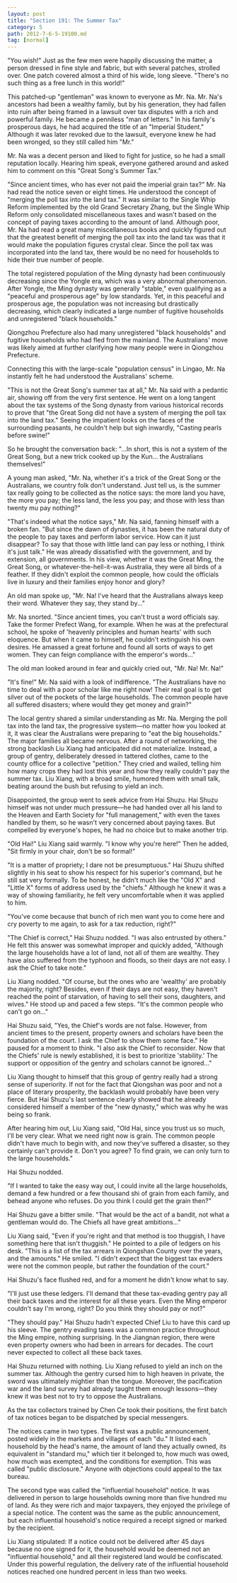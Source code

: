 ```yaml
---
layout: post
title: "Section 191: The Summer Tax"
category: 5
path: 2012-7-6-5-19100.md
tag: [normal]
---
```


"You wish!" Just as the few men were happily discussing the matter, a person dressed in fine style and fabric, but with several patches, strolled over. One patch covered almost a third of his wide, long sleeve. "There's no such thing as a free lunch in this world!"

This patched-up "gentleman" was known to everyone as Mr. Na. Mr. Na's ancestors had been a wealthy family, but by his generation, they had fallen into ruin after being framed in a lawsuit over tax disputes with a rich and powerful family. He became a penniless "man of letters." In his family's prosperous days, he had acquired the title of an "Imperial Student." Although it was later revoked due to the lawsuit, everyone knew he had been wronged, so they still called him "Mr."

Mr. Na was a decent person and liked to fight for justice, so he had a small reputation locally. Hearing him speak, everyone gathered around and asked him to comment on this "Great Song's Summer Tax."

"Since ancient times, who has ever not paid the imperial grain tax?" Mr. Na had read the notice seven or eight times. He understood the concept of "merging the poll tax into the land tax." It was similar to the Single Whip Reform implemented by the old Grand Secretary Zhang, but the Single Whip Reform only consolidated miscellaneous taxes and wasn't based on the concept of paying taxes according to the amount of land. Although poor, Mr. Na had read a great many miscellaneous books and quickly figured out that the greatest benefit of merging the poll tax into the land tax was that it would make the population figures crystal clear. Since the poll tax was incorporated into the land tax, there would be no need for households to hide their true number of people.

The total registered population of the Ming dynasty had been continuously decreasing since the Yongle era, which was a very abnormal phenomenon. After Yongle, the Ming dynasty was generally "stable," even qualifying as a "peaceful and prosperous age" by low standards. Yet, in this peaceful and prosperous age, the population was not increasing but drastically decreasing, which clearly indicated a large number of fugitive households and unregistered "black households."

Qiongzhou Prefecture also had many unregistered "black households" and fugitive households who had fled from the mainland. The Australians' move was likely aimed at further clarifying how many people were in Qiongzhou Prefecture.

Connecting this with the large-scale "population census" in Lingao, Mr. Na instantly felt he had understood the Australians' scheme.

"This is not the Great Song's summer tax at all," Mr. Na said with a pedantic air, showing off from the very first sentence. He went on a long tangent about the tax systems of the Song dynasty from various historical records to prove that "the Great Song did not have a system of merging the poll tax into the land tax." Seeing the impatient looks on the faces of the surrounding peasants, he couldn't help but sigh inwardly, "Casting pearls before swine!"

So he brought the conversation back: "...In short, this is not a system of the Great Song, but a new trick cooked up by the Kun... the Australians themselves!"

A young man asked, "Mr. Na, whether it's a trick of the Great Song or the Australians, we country folk don't understand. Just tell us, is the summer tax really going to be collected as the notice says: the more land you have, the more you pay; the less land, the less you pay; and those with less than twenty mu pay nothing?"

"That's indeed what the notice says," Mr. Na said, fanning himself with a broken fan. "But since the dawn of dynasties, it has been the natural duty of the people to pay taxes and perform labor service. How can it just disappear? To say that those with little land can pay less or nothing, I think it's just talk." He was already dissatisfied with the government, and by extension, all governments. In his view, whether it was the Great Ming, the Great Song, or whatever-the-hell-it-was Australia, they were all birds of a feather. If they didn't exploit the common people, how could the officials live in luxury and their families enjoy honor and glory?

An old man spoke up, "Mr. Na! I've heard that the Australians always keep their word. Whatever they say, they stand by..."

Mr. Na snorted. "Since ancient times, you can't trust a word officials say. Take the former Prefect Wang, for example. When he was at the prefectural school, he spoke of 'heavenly principles and human hearts' with such eloquence. But when it came to himself, he couldn't extinguish his own desires. He amassed a great fortune and found all sorts of ways to get women. They can feign compliance with the emperor's words..."

The old man looked around in fear and quickly cried out, "Mr. Na! Mr. Na!"

"It's fine!" Mr. Na said with a look of indifference. "The Australians have no time to deal with a poor scholar like me right now! Their real goal is to get silver out of the pockets of the large households. The common people have all suffered disasters; where would they get money and grain?"

The local gentry shared a similar understanding as Mr. Na. Merging the poll tax into the land tax, the progressive system—no matter how you looked at it, it was clear the Australians were preparing to "eat the big households." The major families all became nervous. After a round of networking, the strong backlash Liu Xiang had anticipated did not materialize. Instead, a group of gentry, deliberately dressed in tattered clothes, came to the county office for a collective "petition." They cried and wailed, telling him how many crops they had lost this year and how they really couldn't pay the summer tax. Liu Xiang, with a broad smile, humored them with small talk, beating around the bush but refusing to yield an inch.

Disappointed, the group went to seek advice from Hai Shuzu. Hai Shuzu himself was not under much pressure—he had handed over all his land to the Heaven and Earth Society for "full management," with even the taxes handled by them, so he wasn't very concerned about paying taxes. But compelled by everyone's hopes, he had no choice but to make another trip.

"Old Hai!" Liu Xiang said warmly. "I know why you're here!" Then he added, "Sit firmly in your chair, don't be so formal!"

"It is a matter of propriety; I dare not be presumptuous." Hai Shuzu shifted slightly in his seat to show his respect for his superior's command, but he still sat very formally. To be honest, he didn't much like the "Old X" and "Little X" forms of address used by the "chiefs." Although he knew it was a way of showing familiarity, he felt very uncomfortable when it was applied to him.

"You've come because that bunch of rich men want you to come here and cry poverty to me again, to ask for a tax reduction, right?"

"The Chief is correct," Hai Shuzu nodded. "I was also entrusted by others." He felt this answer was somewhat improper and quickly added, "Although the large households have a lot of land, not all of them are wealthy. They have also suffered from the typhoon and floods, so their days are not easy. I ask the Chief to take note."

Liu Xiang nodded. "Of course, but the ones who are 'wealthy' are probably the majority, right? Besides, even if their days are not easy, they haven't reached the point of starvation, of having to sell their sons, daughters, and wives." He stood up and paced a few steps. "It's the common people who can't go on..."

Hai Shuzu said, "Yes, the Chief's words are not false. However, from ancient times to the present, property owners and scholars have been the foundation of the court. I ask the Chief to show them some face." He paused for a moment to think. "I also ask the Chief to reconsider. Now that the Chiefs' rule is newly established, it is best to prioritize 'stability.' The support or opposition of the gentry and scholars cannot be ignored..."

Liu Xiang thought to himself that this group of gentry really had a strong sense of superiority. If not for the fact that Qiongshan was poor and not a place of literary prosperity, the backlash would probably have been very fierce. But Hai Shuzu's last sentence clearly showed that he already considered himself a member of the "new dynasty," which was why he was being so frank.

After hearing him out, Liu Xiang said, "Old Hai, since you trust us so much, I'll be very clear. What we need right now is grain. The common people didn't have much to begin with, and now they've suffered a disaster, so they certainly can't provide it. Don't you agree? To find grain, we can only turn to the large households."

Hai Shuzu nodded.

"If I wanted to take the easy way out, I could invite all the large households, demand a few hundred or a few thousand shi of grain from each family, and behead anyone who refuses. Do you think I could get the grain then?"

Hai Shuzu gave a bitter smile. "That would be the act of a bandit, not what a gentleman would do. The Chiefs all have great ambitions..."

Liu Xiang said, "Even if you're right and that method is too thuggish, I have something here that isn't thuggish." He pointed to a pile of ledgers on his desk. "This is a list of the tax arrears in Qiongshan County over the years, and the amounts." He smiled. "I didn't expect that the biggest tax evaders were not the common people, but rather the foundation of the court."

Hai Shuzu's face flushed red, and for a moment he didn't know what to say.

"I'll just use these ledgers. I'll demand that these tax-evading gentry pay all their back taxes and the interest for all these years. Even the Ming emperor couldn't say I'm wrong, right? Do you think they should pay or not?"

"They should pay." Hai Shuzu hadn't expected Chief Liu to have this card up his sleeve. The gentry evading taxes was a common practice throughout the Ming empire, nothing surprising. In the Jiangnan region, there were even property owners who had been in arrears for decades. The court never expected to collect all these back taxes.

Hai Shuzu returned with nothing. Liu Xiang refused to yield an inch on the summer tax. Although the gentry cursed him to high heaven in private, the sword was ultimately mightier than the tongue. Moreover, the pacification war and the land survey had already taught them enough lessons—they knew it was best not to try to oppose the Australians.

As the tax collectors trained by Chen Ce took their positions, the first batch of tax notices began to be dispatched by special messengers.

The notices came in two types. The first was a public announcement, posted widely in the markets and villages of each "du." It listed each household by the head's name, the amount of land they actually owned, its equivalent in "standard mu," which tier it belonged to, how much was owed, how much was exempted, and the conditions for exemption. This was called "public disclosure." Anyone with objections could appeal to the tax bureau.

The second type was called the "influential household" notice. It was delivered in person to large households owning more than five hundred mu of land. As they were rich and major taxpayers, they enjoyed the privilege of a special notice. The content was the same as the public announcement, but each influential household's notice required a receipt signed or marked by the recipient.

Liu Xiang stipulated: If a notice could not be delivered after 45 days because no one signed for it, the household would be deemed not an "influential household," and all their registered land would be confiscated. Under this powerful regulation, the delivery rate of the influential household notices reached one hundred percent in less than two weeks.